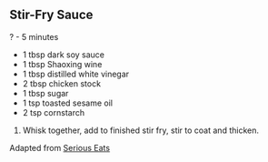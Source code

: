 ## Stir-Fry Sauce

? - 5 minutes

* 1 tbsp dark soy sauce
* 1 tbsp Shaoxing wine
* 1 tbsp distilled white vinegar
* 2 tbsp chicken stock
* 1 tbsp sugar
* 1 tsp toasted sesame oil
* 2 tsp cornstarch

1. Whisk together, add to finished stir fry, stir to coat and thicken.

Adapted from [Serious Eats](https://www.seriouseats.com/recipes/2014/07/takeout-style-kung-pao-chicken-diced-chicken-peppers-peanuts-recipe.html)
